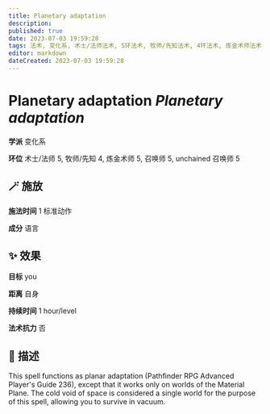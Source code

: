 ```yaml
---
title: Planetary adaptation
description: 
published: true
date: 2023-07-03 19:59:28
tags: 法术, 变化系, 术士/法师法术, 5环法术, 牧师/先知法术, 4环法术, 炼金术师法术, 召唤师法术, unchained 召唤师法术
editor: markdown
dateCreated: 2023-07-03 19:59:28
---
```


# **Planetary adaptation** *Planetary adaptation*

**学派** 变化系 

**环位** 术士/法师 5, 牧师/先知 4, 炼金术师 5, 召唤师 5, unchained 召唤师 5

## 🪄 施放

**施法时间** 1 标准动作

**成分** 语言

## ✨ 效果 

**目标** you 

**距离** 自身  

**持续时间** 1 hour/level 

**法术抗力** 否

## 📖 描述

This spell functions as planar adaptation (Pathfinder RPG Advanced Player's Guide 236), except that it works only on worlds of the Material Plane. The cold void of space is considered a single world for the purpose of this spell, allowing you to survive in vacuum.
    